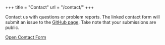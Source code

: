 +++
title = "Contact"
url = "/contact/"
+++

Contact us with questions or problem reports.
The linked contact form
will submit an issue to the [GitHub page](https://github.com/quasars/quasar.codes-submissions/issues).
Take note that your submissions are public.

<a class="f6 no-underline grow dib v-mid bg-qred white-80 ba ph3 pv2 mb3 br2"
href="https://gitreports.com/issue/Quasars/quasar.codes-submissions">Open Contact Form</a>